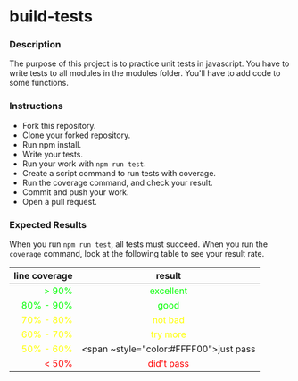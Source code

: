 # build-tests

### Description
The purpose of this project is to practice unit tests in javascript. You have to write tests to all modules in the modules folder. You'll have to add code to some functions.


### Instructions
- Fork this repository.
- Clone your forked repository.
- Run npm install.
- Write your tests.
- Run your work with `npm run test`.
- Create a script command to run tests with coverage.
- Run the coverage command, and check your result.
- Commit and push your work.
- Open a pull request.

### Expected Results
When you run `npm run test`, all tests must succeed. When you run the `coverage` command, look at the following table to see your result rate.

| line coverage | result |
| -------------:|:-------:| 
| <span style="color:#00FF00">> 90%</span>| <span style="color:#00FF00">excellent </span>|
|  <span style="color:#00FF00">80% - 90%</span>|  <span style="color:#00FF00">good</span> |
| <span style="color:#FFFF00">70% - 80%</span>| <span style="color:#FFFF00">not bad</span>|
|<span style="color:#FFFF00">60% - 70%</span>|<span style="color:#FFFF00">try more</span>|
|<span style="color:#FFFF00">50% - 60%</span>|<span ~style="color:#FFFF00">just pass</span>|
|<span style="color:#FF0000">< 50%</span>|<span style="color:#FF0000">did't pass</span>|
 